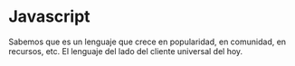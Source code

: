 Javascript
===
Sabemos que es un lenguaje que crece en popularidad, en comunidad, en recursos, etc. El lenguaje del lado del cliente universal del hoy.